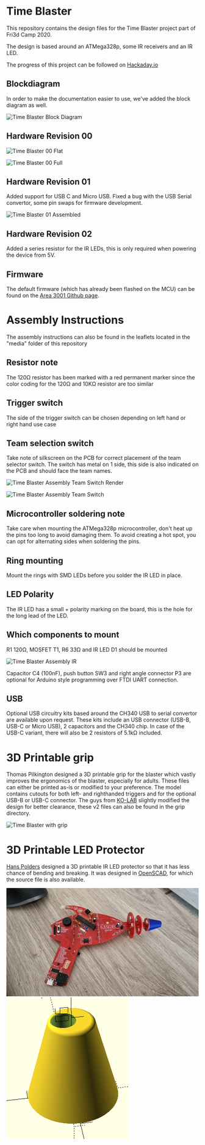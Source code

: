 # Time Blaster

This repository contains the design files for the Time Blaster project part of Fri3d Camp 2020.

The design is based around an ATMega328p, some IR receivers and an IR LED.

The progress of this project can be followed on [Hackaday.io](https://hackaday.io/project/167668-time-blaster)

## Blockdiagram

In order to make the documentation easier to use, we've added the block diagram as well.

![Time Blaster Block Diagram](media/Time_Blaster_Block.png)

## Hardware Revision 00

![Time Blaster 00 Flat](media/Time_Blaster_00_FLAT.jpg)

![Time Blaster 00 Full](media/Time_Blaster_00_FULL.jpg)

## Hardware Revision 01

Added support for USB C and Micro USB. Fixed a bug with the USB Serial convertor, some pin swaps for firmware development.

![Time Blaster 01 Assembled](media/Time_Blaster_01_Assembled.jpg)

## Hardware Revision 02

Added a series resistor for the IR LEDs, this is only required when powering the device from 5V.

## Firmware

The default firmware (which has already been flashed on the MCU) can be found on the [Area 3001 Github page](https://github.com/area3001/Timeblaster).

# Assembly Instructions
The assembly instructions can also be found in the leaflets located in the "media" folder of this repository

## Resistor note
The 120Ω resistor has been marked with a red permanent marker since the color coding for the 120Ω and 10KΩ resistor are too similar

## Trigger switch
The side of the trigger switch can be chosen depending on left hand or right hand use case

## Team selection switch
Take note of silkscreen on the PCB for correct placement of the team selector switch. The switch has metal on 1 side, this side is also indicated on the PCB and should face the team names.

![Time Blaster Assembly Team Switch Render](media/ASSY_TeamSW.jpg)

![Time Blaster Assembly Team Switch](media/ASSY_TeamSW2.jpg)
 
## Microcontroller soldering note
Take care when mounting the ATMega328p microcontroller, don't heat up the pins too long to avoid damaging them. To avoid creating a hot spot, you can opt for alternating sides when soldering the pins.

## Ring mounting
Mount the rings with SMD LEDs before you solder the IR LED in place.

## LED Polarity
The IR LED has a small + polarity marking on the board, this is the hole for the long lead of the LED.

## Which components to mount
R1 120Ω, MOSFET T1, R6 33Ω and IR LED D1 should be mounted 

![Time Blaster Assembly IR](media/ASSY_IR.jpg)
 
Capacitor C4 (100nF), push button SW3 and right angle connector P3 are optional for Arduino style programming over FTDI UART connection.

## USB
Optional USB circuitry kits based around the CH340 USB to serial convertor are available upon request. These kits include an USB connector (USB-B, USB-C or Micro USB), 2 capacitors and the CH340 chip. In case of the USB-C variant, there will also be 2 resistors of 5.1kΩ included.


# 3D Printable grip
Thomas Pilkington designed a 3D printable grip for the blaster which vastly improves the ergonomics of the blaster, especially for adults. These files can either be printed as-is or modified to your preference. The model contains cutouts for both left- and righthanded triggers and for the optional USB-B or USB-C connector. The guys from [KO-LAB](https://ko-lab.space/) slightly modified the design for better clearance, these v2 files can also be found in the grip directory.

![Time Blaster with grip](media/Time_Blaster_Grip.jpg)

# 3D Printable LED Protector
[Hans Polders](https://github.com/melazarus) designed a 3D printable IR LED protector so that it has less chance of bending and breaking.
It was designed in [OpenSCAD](https://openscad.org/), for which the source file is also available.

![LED Protector](media/led_protector.jpg)
![LED Protector SCAD](media/led_protector_scad.png)
